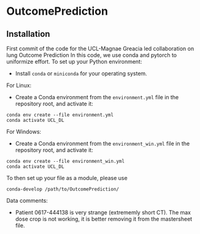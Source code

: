 # OutcomePrediction

## Installation
First commit of the code for the UCL-Magnae Greacia led collaboration on lung Outcome Prediction
In this code, we use conda and pytorch to uniformize effort.
To set up your Python environment:
- Install `conda` or `miniconda` for your operating system.

For Linux:
- Create a Conda environment from the `environment.yml` file in the repository root, and activate it:
```shell script
conda env create --file environment.yml
conda activate UCL_DL
```
For Windows:
- Create a Conda environment from the `environment_win.yml` file in the repository root, and activate it:
```shell script
conda env create --file environment_win.yml
conda activate UCL_DL
```

To then set up your file as a module, please use
```shell script
conda-develop /path/to/OutcomePrediction/
```

Data comments:
- Patient 0617-444138 is very strange (extrememly short CT). The max dose crop is not working, it is better removing it from the mastersheet file.

